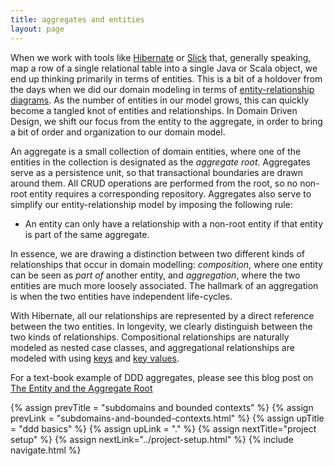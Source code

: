 ```yaml
---
title: aggregates and entities
layout: page
---
```


When we work with tools like [Hibernate](http://hibernate.org/) or
[Slick](http://slick.typesafe.com/) that, generally speaking, map a
row of a single relational table into a single Java or Scala object,
we end up thinking primarily in terms of entities. This is a bit of a
holdover from the days when we did our domain modeling in terms of
[entity-relationship
diagrams](https://en.wikipedia.org/wiki/Entity%E2%80%93relationship_model). As
the number of entities in our model grows, this can quickly
become a tangled knot of entities and relationships. In Domain Driven
Design, we shift our focus from the entity to the aggregate, in order
to bring a bit of order and organization to our domain model.

An aggregate is a small collection of domain entities, where one of
the entities in the collection is designated as the _aggregate
root_. Aggregates serve as a persistence unit, so that transactional
boundaries are drawn around them. All CRUD operations are performed
from the root, so no non-root entity requires a corresponding
repository. Aggregates also serve to simplify our entity-relationship
model by imposing the following rule:

- An entity can only have a relationship with a non-root
  entity if that entity is part of the same aggregate.

In essence, we are drawing a distinction between two different kinds
of relationships that occur in domain modelling: _composition_, where
one entity can be seen as _part of_ another entity, and _aggregation_,
where the two entities are much more loosely associated. The hallmark
of an aggregation is when the two entities have independent
life-cycles.

With Hibernate, all our relationships are represented by a direct
reference between the two entities. In longevity, we clearly
distinguish between the two kinds of relationships. Compositional
relationships are naturally modeled as nested case classes, and
aggregational relationships are modeled with using
[keys](../ptype/keys.html) and [key values](../key-values.html).

For a text-book example of DDD aggregates, please see this blog post
on [The Entity and the Aggregate
Root](http://scabl.blogspot.com/2015/03/aeddd-5.html)

{% assign prevTitle = "subdomains and bounded contexts" %}
{% assign prevLink = "subdomains-and-bounded-contexts.html" %}
{% assign upTitle = "ddd basics" %}
{% assign upLink = "." %}
{% assign nextTitle="project setup" %}
{% assign nextLink="../project-setup.html" %}
{% include navigate.html %}

